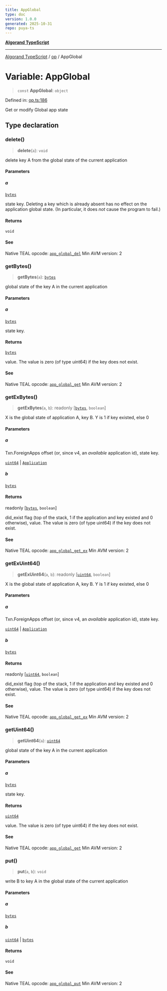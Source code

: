 ```yaml
---
title: AppGlobal
type: doc
version: 1.0.0
generated: 2025-10-31
repo: puya-ts
---
```

[**Algorand TypeScript**](../../README.md)

***

[Algorand TypeScript](../../modules.md) / [op](../README.md) / AppGlobal

# Variable: AppGlobal

> `const` **AppGlobal**: `object`

Defined in: [op.ts:186](https://github.com/algorandfoundation/puya-ts/blob/main/packages/algo-ts/src/op.ts#L186)

Get or modify Global app state

## Type declaration

### delete()

> **delete**(`a`): `void`

delete key A from the global state of the current application

#### Parameters

##### a

[`bytes`](../../index/type-aliases/bytes.md)

state key.
Deleting a key which is already absent has no effect on the application global state. (In particular, it does _not_ cause the program to fail.)

#### Returns

`void`

#### See

Native TEAL opcode: [`app_global_del`](https://dev.algorand.co/reference/algorand-teal/opcodes#app_global_del)
Min AVM version: 2

### getBytes()

> **getBytes**(`a`): [`bytes`](../../index/type-aliases/bytes.md)

global state of the key A in the current application

#### Parameters

##### a

[`bytes`](../../index/type-aliases/bytes.md)

state key.

#### Returns

[`bytes`](../../index/type-aliases/bytes.md)

value. The value is zero (of type uint64) if the key does not exist.

#### See

Native TEAL opcode: [`app_global_get`](https://dev.algorand.co/reference/algorand-teal/opcodes#app_global_get)
Min AVM version: 2

### getExBytes()

> **getExBytes**(`a`, `b`): readonly \[[`bytes`](../../index/type-aliases/bytes.md), `boolean`\]

X is the global state of application A, key B. Y is 1 if key existed, else 0

#### Parameters

##### a

Txn.ForeignApps offset (or, since v4, an _available_ application id), state key.

[`uint64`](../../index/type-aliases/uint64.md) | [`Application`](../../index/type-aliases/Application.md)

##### b

[`bytes`](../../index/type-aliases/bytes.md)

#### Returns

readonly \[[`bytes`](../../index/type-aliases/bytes.md), `boolean`\]

did_exist flag (top of the stack, 1 if the application and key existed and 0 otherwise), value. The value is zero (of type uint64) if the key does not exist.

#### See

Native TEAL opcode: [`app_global_get_ex`](https://dev.algorand.co/reference/algorand-teal/opcodes#app_global_get_ex)
Min AVM version: 2

### getExUint64()

> **getExUint64**(`a`, `b`): readonly \[[`uint64`](../../index/type-aliases/uint64.md), `boolean`\]

X is the global state of application A, key B. Y is 1 if key existed, else 0

#### Parameters

##### a

Txn.ForeignApps offset (or, since v4, an _available_ application id), state key.

[`uint64`](../../index/type-aliases/uint64.md) | [`Application`](../../index/type-aliases/Application.md)

##### b

[`bytes`](../../index/type-aliases/bytes.md)

#### Returns

readonly \[[`uint64`](../../index/type-aliases/uint64.md), `boolean`\]

did_exist flag (top of the stack, 1 if the application and key existed and 0 otherwise), value. The value is zero (of type uint64) if the key does not exist.

#### See

Native TEAL opcode: [`app_global_get_ex`](https://dev.algorand.co/reference/algorand-teal/opcodes#app_global_get_ex)
Min AVM version: 2

### getUint64()

> **getUint64**(`a`): [`uint64`](../../index/type-aliases/uint64.md)

global state of the key A in the current application

#### Parameters

##### a

[`bytes`](../../index/type-aliases/bytes.md)

state key.

#### Returns

[`uint64`](../../index/type-aliases/uint64.md)

value. The value is zero (of type uint64) if the key does not exist.

#### See

Native TEAL opcode: [`app_global_get`](https://dev.algorand.co/reference/algorand-teal/opcodes#app_global_get)
Min AVM version: 2

### put()

> **put**(`a`, `b`): `void`

write B to key A in the global state of the current application

#### Parameters

##### a

[`bytes`](../../index/type-aliases/bytes.md)

##### b

[`uint64`](../../index/type-aliases/uint64.md) | [`bytes`](../../index/type-aliases/bytes.md)

#### Returns

`void`

#### See

Native TEAL opcode: [`app_global_put`](https://dev.algorand.co/reference/algorand-teal/opcodes#app_global_put)
Min AVM version: 2
